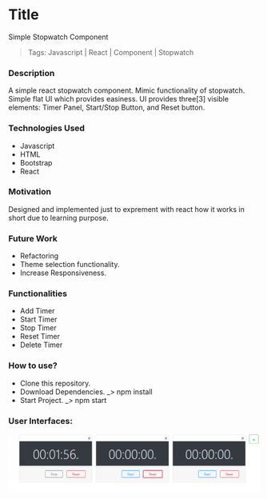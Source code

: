 # Title
Simple Stopwatch Component

> Tags: Javascript | React | Component | Stopwatch


### Description
A simple react stopwatch component. Mimic functionality of stopwatch. Simple flat UI which provides easiness. UI provides three[3] visible elements: Timer Panel, Start/Stop Button, and Reset button.  


### Technologies Used
- Javascript
- HTML
- Bootstrap
- React

### Motivation
Designed and implemented just to exprement with react how it works in short due to learning purpose.

### Future Work
- Refactoring
- Theme selection functionality.
- Increase Responsiveness.

### Functionalities
- Add Timer
- Start Timer
- Stop Timer
- Reset Timer
- Delete Timer

### How to use?
- Clone this repository.
- Download Dependencies. _> npm install
- Start Project. _> npm start  

### User Interfaces:
![stopwatch screenshot](./img/stopwatch.PNG "Stopwatch Started")
